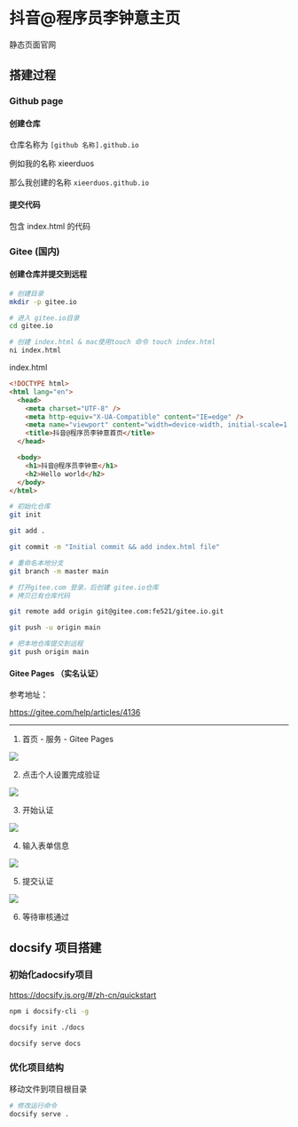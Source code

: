 # 抖音@程序员李钟意主页

静态页面官网

## 搭建过程

### Github page

#### 创建仓库

仓库名称为 `[github 名称].github.io`

例如我的名称 xieerduos

那么我创建的名称 `xieerduos.github.io`

#### 提交代码

包含 index.html 的代码

### Gitee (国内)

#### 创建仓库并提交到远程

```bash
# 创建目录
mkdir -p gitee.io

# 进入 gitee.io目录
cd gitee.io

# 创建 index.html & mac使用touch 命令 touch index.html
ni index.html
```

index.html

```html
<!DOCTYPE html>
<html lang="en">
  <head>
    <meta charset="UTF-8" />
    <meta http-equiv="X-UA-Compatible" content="IE=edge" />
    <meta name="viewport" content="width=device-width, initial-scale=1.0" />
    <title>抖音@程序员李钟意首页</title>
  </head>

  <body>
    <h1>抖音@程序员李钟意</h1>
    <h2>Hello world</h2>
  </body>
</html>
```

```bash
# 初始化仓库
git init

git add .

git commit -m "Initial commit && add index.html file"

# 重命名本地分支
git branch -m master main

# 打开gitee.com 登录，后创建 gitee.io仓库
# 拷贝已有仓库代码

git remote add origin git@gitee.com:fe521/gitee.io.git

git push -u origin main

# 把本地仓库提交到远程
git push origin main
```

#### Gitee Pages （实名认证）

参考地址：

https://gitee.com/help/articles/4136

---

1. 首页 - 服务 - Gitee Pages

<img src="./images/gitee_page.jpg"  style="max-width: 600px;"/><br/>

2. 点击个人设置完成验证

<img src="./images/gitee_page_2.jpg"  style="max-width: 600px;"/><br/>

3. 开始认证

<img src="./images/gitee_page_3.jpg"  style="max-width: 600px;"/><br/>

4. 输入表单信息

<img src="./images/gitee_page_4.jpg"  style="max-width: 600px;"/><br/>

5. 提交认证

<img src="./images/gitee_page_5.jpg"  style="max-width: 600px;"/><br/>

6. 等待审核通过

## docsify 项目搭建

### 初始化adocsify项目

https://docsify.js.org/#/zh-cn/quickstart

```bash
npm i docsify-cli -g

docsify init ./docs

docsify serve docs
```


###  优化项目结构

移动文件到项目根目录


```bash
# 修改运行命令
docsify serve .

```